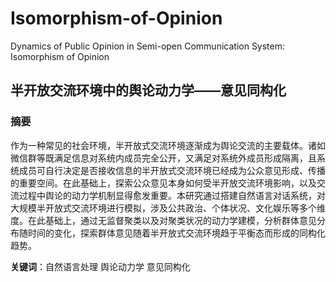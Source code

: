 # Isomorphism-of-Opinion
Dynamics of Public Opinion in Semi-open Communication System: Isomorphism of Opinion 
## 半开放交流环境中的舆论动力学——意见同构化
### 摘要
作为一种常见的社会环境，半开放式交流环境逐渐成为舆论交流的主要载体。诸如微信群等既满足信息对系统内成员完全公开，又满足对系统外成员形成隔离，且系统成员可自行决定是否接收信息的半开放式交流环境已经成为公众意见形成、传播的重要空间。在此基础上，探索公众意见本身如何受半开放交流环境影响，以及交流过程中舆论的动力学机制显得愈发重要。本研究通过搭建自然语言对话系统，对大规模半开放式交流环境进行模拟，涉及公共政治、个体状况、文化娱乐等多个维度。在此基础上，通过无监督聚类以及对聚类状况的动力学建模，分析群体意见分布随时间的变化，探索群体意见随着半开放式交流环境趋于平衡态而形成的同构化趋势。
  
**关键词**：自然语言处理 舆论动力学 意见同构化  
